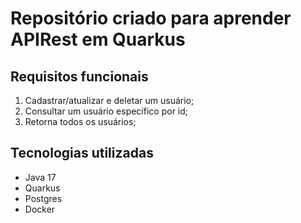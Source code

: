 # Repositório criado para aprender APIRest em Quarkus

## Requisitos funcionais
1. Cadastrar/atualizar e deletar um usuário;
2. Consultar um usuário especifico por id;
3. Retorna todos os usuários;

## Tecnologias utilizadas
- Java 17
- Quarkus
- Postgres
- Docker
